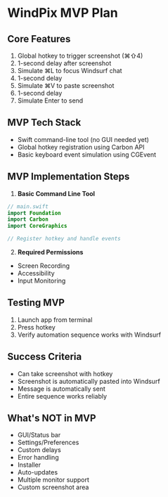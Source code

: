 # WindPix MVP Plan

## Core Features
1. Global hotkey to trigger screenshot (⌘⇧4)
2. 1-second delay after screenshot
3. Simulate ⌘L to focus Windsurf chat
4. 1-second delay
5. Simulate ⌘V to paste screenshot
6. 1-second delay
7. Simulate Enter to send

## MVP Tech Stack
- Swift command-line tool (no GUI needed yet)
- Global hotkey registration using Carbon API
- Basic keyboard event simulation using CGEvent

## MVP Implementation Steps

1. **Basic Command Line Tool**
```swift
// main.swift
import Foundation
import Carbon
import CoreGraphics

// Register hotkey and handle events
```

2. **Required Permissions**
- Screen Recording
- Accessibility
- Input Monitoring

## Testing MVP
1. Launch app from terminal
2. Press hotkey
3. Verify automation sequence works with Windsurf

## Success Criteria
- Can take screenshot with hotkey
- Screenshot is automatically pasted into Windsurf
- Message is automatically sent
- Entire sequence works reliably

## What's NOT in MVP
- GUI/Status bar
- Settings/Preferences
- Custom delays
- Error handling
- Installer
- Auto-updates
- Multiple monitor support
- Custom screenshot area
